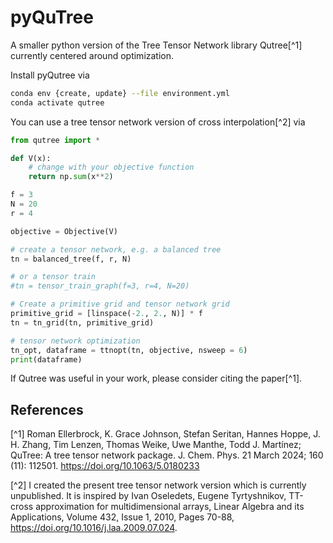 # pyQuTree

A smaller python version of the Tree Tensor Network library Qutree[^1]
currently centered around optimization.

Install pyQutree via
```bash
conda env {create, update} --file environment.yml
conda activate qutree
```

You can use a tree tensor network version of cross interpolation[^2] via
```python
from qutree import *

def V(x):
    # change with your objective function
    return np.sum(x**2)

f = 3
N = 20
r = 4

objective = Objective(V)

# create a tensor network, e.g. a balanced tree
tn = balanced_tree(f, r, N) 

# or a tensor train
#tn = tensor_train_graph(f=3, r=4, N=20)

# Create a primitive grid and tensor network grid
primitive_grid = [linspace(-2., 2., N)] * f
tn = tn_grid(tn, primitive_grid)

# tensor network optimization
tn_opt, dataframe = ttnopt(tn, objective, nsweep = 6)
print(dataframe)
```

If Qutree was useful in your work, please consider citing the paper[^1].

## References
[^1] Roman Ellerbrock, K. Grace Johnson, Stefan Seritan, Hannes Hoppe, J. H. Zhang, Tim Lenzen, Thomas Weike, Uwe Manthe, Todd J. Martínez; QuTree: A tree tensor network package. J. Chem. Phys. 21 March 2024; 160 (11): 112501. https://doi.org/10.1063/5.0180233

[^2] I created the present tree tensor network version which is currently unpublished. It is inspired by Ivan Oseledets, Eugene Tyrtyshnikov, TT-cross approximation for multidimensional arrays, Linear Algebra and its Applications, Volume 432, Issue 1, 2010, Pages 70-88, https://doi.org/10.1016/j.laa.2009.07.024.